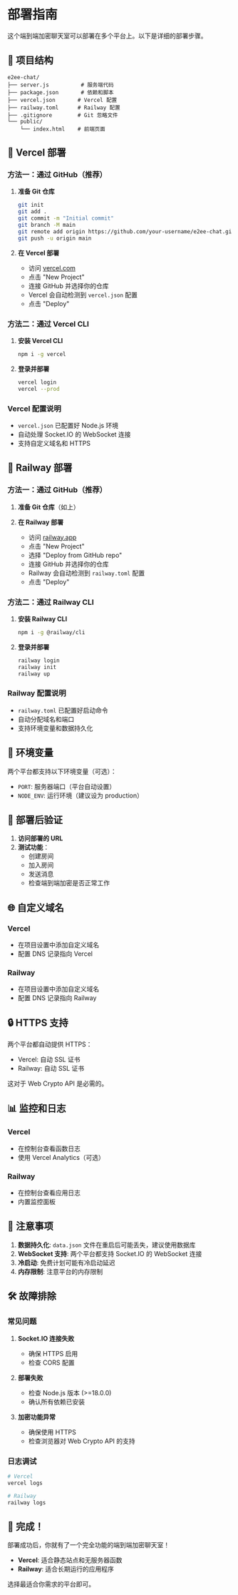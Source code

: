 # 部署指南

这个端到端加密聊天室可以部署在多个平台上。以下是详细的部署步骤。

## 📁 项目结构

```
e2ee-chat/
├── server.js          # 服务端代码
├── package.json       # 依赖和脚本
├── vercel.json       # Vercel 配置
├── railway.toml      # Railway 配置
├── .gitignore        # Git 忽略文件
└── public/
    └── index.html    # 前端页面
```

## 🚀 Vercel 部署

### 方法一：通过 GitHub（推荐）

1. **准备 Git 仓库**
   ```bash
   git init
   git add .
   git commit -m "Initial commit"
   git branch -M main
   git remote add origin https://github.com/your-username/e2ee-chat.git
   git push -u origin main
   ```

2. **在 Vercel 部署**
   - 访问 [vercel.com](https://vercel.com)
   - 点击 "New Project"
   - 连接 GitHub 并选择你的仓库
   - Vercel 会自动检测到 `vercel.json` 配置
   - 点击 "Deploy"

### 方法二：通过 Vercel CLI

1. **安装 Vercel CLI**
   ```bash
   npm i -g vercel
   ```

2. **登录并部署**
   ```bash
   vercel login
   vercel --prod
   ```

### Vercel 配置说明

- `vercel.json` 已配置好 Node.js 环境
- 自动处理 Socket.IO 的 WebSocket 连接
- 支持自定义域名和 HTTPS

## 🚄 Railway 部署

### 方法一：通过 GitHub（推荐）

1. **准备 Git 仓库**（如上）

2. **在 Railway 部署**
   - 访问 [railway.app](https://railway.app)
   - 点击 "New Project"
   - 选择 "Deploy from GitHub repo"
   - 连接 GitHub 并选择你的仓库
   - Railway 会自动检测到 `railway.toml` 配置
   - 点击 "Deploy"

### 方法二：通过 Railway CLI

1. **安装 Railway CLI**
   ```bash
   npm i -g @railway/cli
   ```

2. **登录并部署**
   ```bash
   railway login
   railway init
   railway up
   ```

### Railway 配置说明

- `railway.toml` 已配置好启动命令
- 自动分配域名和端口
- 支持环境变量和数据持久化

## 🔧 环境变量

两个平台都支持以下环境变量（可选）：

- `PORT`: 服务器端口（平台自动设置）
- `NODE_ENV`: 运行环境（建议设为 production）

## 📝 部署后验证

1. **访问部署的 URL**
2. **测试功能**：
   - 创建房间
   - 加入房间
   - 发送消息
   - 检查端到端加密是否正常工作

## 🌐 自定义域名

### Vercel
- 在项目设置中添加自定义域名
- 配置 DNS 记录指向 Vercel

### Railway
- 在项目设置中添加自定义域名
- 配置 DNS 记录指向 Railway

## 🔒 HTTPS 支持

两个平台都自动提供 HTTPS：
- Vercel: 自动 SSL 证书
- Railway: 自动 SSL 证书

这对于 Web Crypto API 是必需的。

## 📊 监控和日志

### Vercel
- 在控制台查看函数日志
- 使用 Vercel Analytics（可选）

### Railway
- 在控制台查看应用日志
- 内置监控面板

## 🚨 注意事项

1. **数据持久化**: `data.json` 文件在重启后可能丢失，建议使用数据库
2. **WebSocket 支持**: 两个平台都支持 Socket.IO 的 WebSocket 连接
3. **冷启动**: 免费计划可能有冷启动延迟
4. **内存限制**: 注意平台的内存限制

## 🛠 故障排除

### 常见问题

1. **Socket.IO 连接失败**
   - 确保 HTTPS 启用
   - 检查 CORS 配置

2. **部署失败**
   - 检查 Node.js 版本 (>=18.0.0)
   - 确认所有依赖已安装

3. **加密功能异常**
   - 确保使用 HTTPS
   - 检查浏览器对 Web Crypto API 的支持

### 日志调试

```bash
# Vercel
vercel logs

# Railway
railway logs
```

## 🎉 完成！

部署成功后，你就有了一个完全功能的端到端加密聊天室！

- **Vercel**: 适合静态站点和无服务器函数
- **Railway**: 适合长期运行的应用程序

选择最适合你需求的平台即可。
